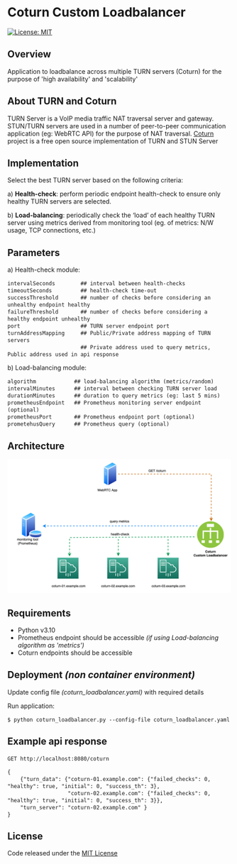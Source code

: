 # Coturn Custom Loadbalancer
[![License: MIT](https://img.shields.io/badge/License-MIT-blue.svg)](https://opensource.org/licenses/MIT)

## Overview
Application to loadbalance across multiple TURN servers (Coturn) for the purpose of 'high availability' and 'scalability'

## About TURN and Coturn
TURN Server is a VoIP media traffic NAT traversal server and gateway.
STUN/TURN servers are used in a number of peer-to-peer communication application (eg: WebRTC API) for the purpose of NAT traversal.
[Coturn](https://github.com/coturn/coturn) project is a free open source implementation of TURN and STUN Server

## Implementation
Select the best TURN server based on the following criteria:

a) **Health-check**: perform periodic endpoint health-check to ensure only healthy TURN servers are selected.

b) **Load-balancing**: periodically check the ‘load’ of each healthy TURN server using metrics derived from monitoring tool (eg. of metrics: N/W usage, TCP connections, etc.)

## Parameters
a) Health-check module:
```
intervalSeconds        ## interval between health-checks
timeoutSeconds         ## health-check time-out
successThreshold       ## number of checks before considering an unhealthy endpoint healthy
failureThreshold       ## number of checks before considering a healthy endpoint unhealthy
port                   ## TURN server endpoint port
turnAddressMapping     ## Public/Private address mapping of TURN servers
                       ## Private address used to query metrics, Public address used in api response
```

 b) Load-balancing module:
```
algorithm            ## load-balancing algorithm (metrics/random)
intervalMinutes      ## interval between checking TURN server load
durationMinutes      ## duration to query metrics (eg: last 5 mins)
prometheusEndpoint   ## Prometheus monitoring server endpoint (optional)
prometheusPort       ## Prometheus endpoint port (optional)
prometehusQuery      ## Prometheus query (optional)
```

## Architecture
<img src="img/coturn-loadbalancer-arc.jpg" width="750">

## Requirements
- Python v3.10
- Prometheus endpoint should be accessible _(if using Load-balancing algorithm as 'metrics')_
- Coturn endpoints should be accessible

## Deployment _(non container environment)_

Update config file _(coturn_loadbalancer.yaml)_ with required details

Run application:
```
$ python coturn_loadbalancer.py --config-file coturn_loadbalancer.yaml
```


## Example api response
```
GET http://localhost:8080/coturn
```
```
{
    {"turn_data": {"coturn-01.example.com": {"failed_checks": 0, "healthy": true, "initial": 0, "success_th": 3},
                   "coturn-02.example.com": {"failed_checks": 0, "healthy": true, "initial": 0, "success_th": 3}},
    "turn_server": "coturn-02.example.com" }
}
```

## License
Code released under the [MIT License](https://opensource.org/licenses/MIT)
